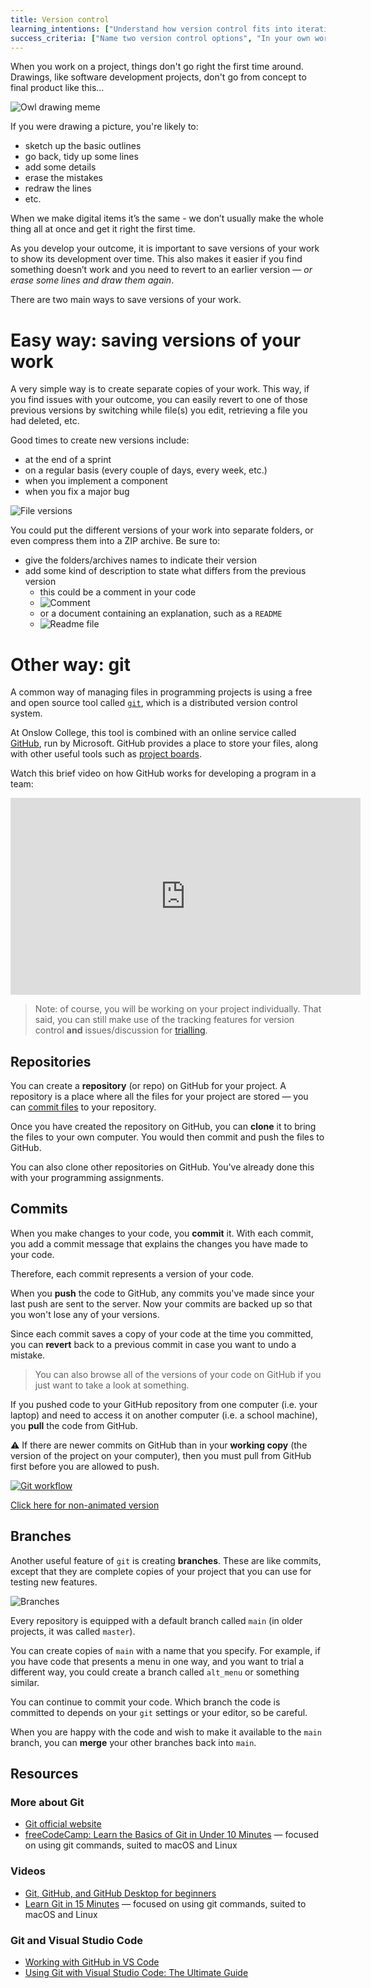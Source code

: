 ```yaml
---
title: Version control
learning_intentions: ["Understand how version control fits into iterative processes", "Understand version control methods", "Understand how to use GitHub"]
success_criteria: ["Name two version control options", "In your own words, explain the difference between push and pull"]
---
```


When you work on a project, things don't go right the first time around. Drawings, like software development projects, don't go from concept to final product like this…

![Owl drawing meme](img/versions_owl.jpg)

If you were drawing a picture, you're likely to:

- sketch up the basic outlines
- go back, tidy up some lines
- add some details
- erase the mistakes
- redraw the lines
- etc.

When we make digital items it’s the same - we don’t usually make the whole thing all at once and get it right the first time.

As you develop your outcome, it is important to save versions of your work to show its development over time. This also makes it easier if you find something doesn’t work and you need to revert to an earlier version — *or erase some lines and draw them again*.

There are two main ways to save versions of your work.

# Easy way: saving versions of your work

A very simple way is to create separate copies of your work. This way, if you find issues with your outcome, you can easily revert to one of those previous versions by switching while file(s) you edit, retrieving a file you had deleted, etc.

Good times to create new versions include:

- at the end of a sprint
- on a regular basis (every couple of days, every week, etc.)
- when you implement a component
- when you fix a major bug

![File versions](img/versions_files.png)

You could put the different versions of your work into separate folders, or even compress them into a ZIP archive. Be sure to:

- give the folders/archives names to indicate their version
- add some kind of description to state what differs from the previous version
    - this could be a comment in your code
    - ![Comment](img/versions_comment.png)
    - or a document containing an explanation, such as a ``README``
    - ![Readme file](img/versions_readme.png)

# Other way: git

A common way of managing files in programming projects is using a free and open source tool called [``git``](https://git-scm.com), which is a distributed version control system.

At Onslow College, this tool is combined with an online service called [GitHub](https://github.com/), run by Microsoft. GitHub provides a place to store your files, along with other useful tools such as [project boards](./project-boards#how-to-build-a-project-board).

Watch this brief video on how GitHub works for developing a program in a team:

<iframe width="560" height="315" src="https://www.youtube.com/embed/w3jLJU7DT5E" title="YouTube video player" frameborder="0" allow="accelerometer; autoplay; clipboard-write; encrypted-media; gyroscope; picture-in-picture" allowfullscreen></iframe>

> Note: of course, you will be working on your project individually. That said, you can still make use of the tracking features for version control **and** issues/discussion for [trialling](trialling).

## Repositories

You can create a **repository** (or repo) on GitHub for your project. A repository is a place where all the files for your project are stored — you can [commit files](#commits) to your repository.

Once you have created the repository on GitHub, you can **clone** it to bring the files to your own computer. You would then commit and push the files to GitHub.

You can also clone other repositories on GitHub. You've already done this with your programming assignments.

## Commits

When you make changes to your code, you **commit** it. With each commit, you add a commit message that explains the changes you have made to your code.

Therefore, each commit represents a version of your code.

When you **push** the code to GitHub, any commits you've made since your last push are sent to the server. Now your commits are backed up so that you won't lose any of your versions.

Since each commit saves a copy of your code at the time you committed, you can **revert** back to a previous commit in case you want to undo a mistake.

> You can also browse all of the versions of your code on GitHub if you just want to take a look at something.

If you pushed code to your GitHub repository from one computer (i.e. your laptop) and need to access it on another computer (i.e. a school machine), you **pull** the code from GitHub.

⚠️ If there are newer commits on GitHub than in your **working copy** (the version of the project on your computer), then you must pull from GitHub first before you are allowed to push.

[![Git workflow](img/versions_workflow.gif)](img/versions_workflow.gif)

[Click here for non-animated version](img/versions_workflow.png)

## Branches

Another useful feature of ``git`` is creating **branches**. These are like commits, except that they are complete copies of your project that you can use for testing new features.

![Branches](img/versions_branch.png)

Every repository is equipped with a default branch called ``main`` (in older projects, it was called ``master``).

You can create copies of ``main`` with a name that you specify. For example, if you have code that presents a menu in one way, and you want to trial a different way, you could create a branch called ``alt_menu`` or something similar.

You can continue to commit your code. Which branch the code is committed to depends on your ``git`` settings or your editor, so be careful.

When you are happy with the code and wish to make it available to the ``main`` branch, you can **merge** your other branches back into ``main``.

## Resources

### More about Git

- [Git official website](https://git-scm.com)
- [freeCodeCamp: Learn the Basics of Git in Under 10 Minutes](https://www.freecodecamp.org/news/learn-the-basics-of-git-in-under-10-minutes-da548267cc91/) — focused on using git commands, suited to macOS and Linux

### Videos

- [Git, GitHub, and GitHub Desktop for beginners](https://www.youtube.com/watch?v=8Dd7KRpKeaE)
- [Learn Git in 15 Minutes](https://www.youtube.com/watch?v=USjZcfj8yxE) — focused on using git commands, suited to macOS and Linux

### Git and Visual Studio Code

- [Working with GitHub in VS Code](https://code.visualstudio.com/docs/editor/github)
- [Using Git with Visual Studio Code: The Ultimate Guide](https://yourbrainoncomputers.com/using-git-with-visual-studio-code-the-ultimate-guide/)